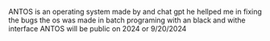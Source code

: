 ANTOS is an operating system made by and chat gpt he hellped me in fixing the bugs the os was made in batch programing with an black and withe interface
ANTOS will be public on 2024 or 9/20/2024
